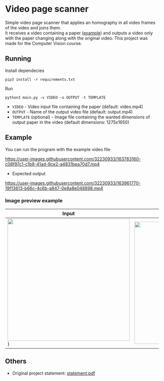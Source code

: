 # Video page scanner

Simple video page scanner that applies an homography in all video frames of the video and joins them.  
It receives a video containing a paper ([example](./video.mp4)) and outputs a video only with the paper changing along with the original video.
This project was made for the Computer Vision course.

## Running

Install dependecies

```python3
pip3 install -r requirements.txt
```

Run

```python3
python3 main.py -v VIDEO -o OUTPUT -t TEMPLATE
```

- `VIDEO` - Video input file containing the paper (default: video.mp4)
- `OUTPUT` - Name of the output video file (default: output.mp4)
- `TEMPLATE` (optional) - Image file containing the wanted dimensions of output paper in the video (default dimensions: 1275x1650)

## Example

You can run the program with the example video file

https://user-images.githubusercontent.com/32230933/163783160-c08f97c1-c1b8-41ad-9ce2-a4831bea70d7.mp4

* Expected output

https://user-images.githubusercontent.com/32230933/163961770-19f13613-b66c-4c6b-a847-0e8a8e048898.mp4

### Image preview example

| Input | Output |
|---|---|
| <img src="https://user-images.githubusercontent.com/32230933/163954831-b4a34480-2eac-4617-8965-68e82da580bd.jpg" height="400px"> ) | <img src="https://user-images.githubusercontent.com/32230933/163955590-bbc62ae4-e624-4b85-9cfb-376d4d51db5b.jpg" height="400px"> |

## Others
* Original project statement: [statement.pdf](https://github.com/rickerp/video-page-scanner/files/8511163/statement.pdf)
